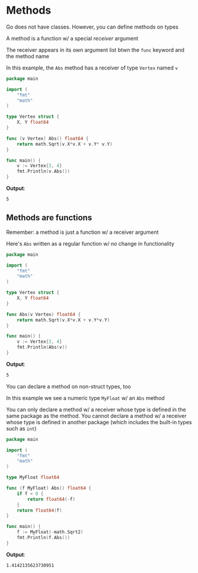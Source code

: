 # Methods

Go does not have classes. However, you can define methods on types

A method is a function w/ a special *receiver* argument

The receiver appears in its own argument list btwn the `func` keyword and the method name

In this example, the `Abs` method has a receiver of type `Vertex` named `v`

```go
package main

import (
	"fmt"
	"math"
)

type Vertex struct {
	X, Y float64
}

func (v Vertex) Abs() float64 {
	return math.Sqrt(v.X*v.X + v.Y* v.Y)
}

func main() {
	v := Vertex{3, 4}
	fmt.Println(v.Abs())
}
```

**Output**:

```zsh
5
```

## Methods are functions

Remember: a method is just a function w/ a receiver argument

Here's `Abs` written as a regular function w/ no change in functionality

```go
package main

import (
	"fmt"
	"math"
)

type Vertex struct {
	X, Y float64
}

func Abs(v Vertex) float64 {
	return math.Sqrt(v.X*v.X + v.Y*v.Y)
}

func main() {
	v := Vertex{3, 4}
	fmt.Println(Abs(v))
}
```

**Output**:

```zsh
5
```

You can declare a method on non-struct types, too

In this example we see a numeric type `MyFloat` w/ an `Abs` method

You can only declare a method w/ a receiver whose type is defined in the same package as the method. You cannot declare a method w/ a receiver whose type is defined in another package (which includes the built-in types such as `int`)

```go
package main

import (
	"fmt"
	"math"
)

type MyFloat float64

func (f MyFloat) Abs() float64 {
	if f < 0 {
		return float64(-f)
    }
	return float64(f)
}

func main() {
	f := MyFloat(-math.Sqrt2)
	fmt.Println(f.Abs())
}
```

**Output**:

```zsh
1.4142135623730951
```
